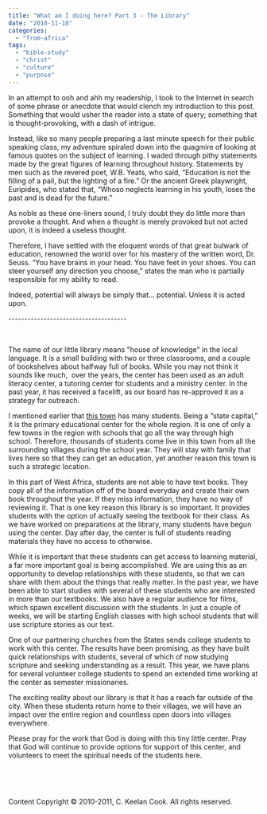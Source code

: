 ```yaml
---
title: "What am I doing here? Part 3 - The Library"
date: "2010-11-18"
categories: 
  - "from-africa"
tags: 
  - "bible-study"
  - "christ"
  - "culture"
  - "purpose"
---
```


In an attempt to ooh and ahh my readership, I took to the Internet in search of some phrase or anecdote that would clench my introduction to this post. Something that would usher the reader into a state of query; something that is thought-provoking, with a dash of intrigue.

Instead, like so many people preparing a last minute speech for their public speaking class, my adventure spiraled down into the quagmire of looking at famous quotes on the subject of learning. I waded through pithy statements made by the great figures of learning throughout history. Statements by men such as the revered poet, W.B. Yeats, who said, “Education is not the filling of a pail, but the lighting of a fire.” Or the ancient Greek playwright, Euripides, who stated that, “Whoso neglects learning in his youth, loses the past and is dead for the future.” 

As noble as these one-liners sound, I truly doubt they do little more than provoke a thought. And when a thought is merely provoked but not acted upon, it is indeed a useless thought.

Therefore, I have settled with the eloquent words of that great bulwark of education, renowned the world over for his mastery of the written word, Dr. Seuss. “You have brains in your head. You have feet in your shoes. You can steer yourself any direction you choose,” states the man who is partially responsible for my ability to read.

Indeed, potential will always be simply that... potential. Unless it is acted upon.

\-------------------------------------

 

The name of our little library means "house of knowledge" in the local language. It is a small building with two or three classrooms, and a couple of bookshelves about halfway full of books. While you may not think it sounds like much,  over the years, the center has been used as an adult literacy center, a tutoring center for students and a ministry center. In the past year, it has received a facelift, as our board has re-approved it as a strategy for outreach. 

I mentioned earlier that [this town](http://blog.keelancook.com/2010/11/what-am-i-doing-here-part-1-the-town/ "What am I doing here? Part 1 – The Town") has many students. Being a “state capital,” it is the primary educational center for the whole region. It is one of only a few towns in the region with schools that go all the way through high school. Therefore, thousands of students come live in this town from all the surrounding villages during the school year. They will stay with family that lives here so that they can get an education, yet another reason this town is such a strategic location.

In this part of West Africa, students are not able to have text books. They copy all of the information off of the board everyday and create their own book throughout the year. If they miss information, they have no way of reviewing it. That is one key reason this library is so important. It provides students with the option of actually seeing the textbook for their class. As we have worked on preparations at the library, many students have begun using the center. Day after day, the center is full of students reading materials they have no access to otherwise.

While it is important that these students can get access to learning material, a far more important goal is being accomplished. We are using this as an opportunity to develop relationships with these students, so that we can share with them about the things that really matter. In the past year, we have been able to start studies with several of these students who are interested in more than our textbooks. We also have a regular audience for films, which spawn excellent discussion with the students. In just a couple of weeks, we will be starting English classes with high school students that will use scripture stories as our text.

One of our partnering churches from the States sends college students to work with this center. The results have been promising, as they have built quick relationships with students, several of which of now studying scripture and seeking understanding as a result. This year, we have plans for several volunteer college students to spend an extended time working at the center as semester missionaries.

The exciting reality about our library is that it has a reach far outside of the city. When these students return home to their villages, we will have an impact over the entire region and countless open doors into villages everywhere.

Please pray for the work that God is doing with this tiny little center. Pray that God will continue to provide options for support of this center, and volunteers to meet the spiritual needs of the students here.

 

 

Content Copyright © 2010-2011, C. Keelan Cook. All rights reserved.
